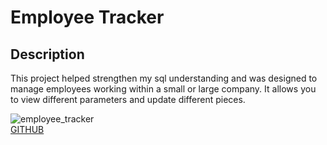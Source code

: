 # Employee Tracker  
  
## Description
This project helped strengthen my sql understanding and was designed to manage employees working within a small or large company. It allows you to view different parameters and update different pieces. 

![employee_tracker](https://user-images.githubusercontent.com/76064269/115119843-756e8000-9f78-11eb-8605-3522c1ec2461.gif)</br>
[GITHUB](https://github.com/aaronweiner2016/Employee-Tracker/edit/master/README.md)
